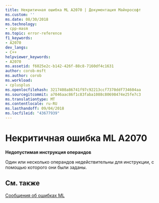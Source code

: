 ```yaml
---
title: Некритичная ошибка ML A2070 | Документация Майкрософт
ms.custom: ''
ms.date: 08/30/2018
ms.technology:
- cpp-masm
ms.topic: error-reference
f1_keywords:
- A2070
dev_langs:
- C++
helpviewer_keywords:
- A2070
ms.assetid: f6025e2c-b142-426f-88c8-7160df4c1631
author: corob-msft
ms.author: corob
ms.workload:
- cplusplus
ms.openlocfilehash: 3217408a86741f97c92213ccf7370ddf734604aa
ms.sourcegitcommit: a7046aac86f1c83faba1088c80698474e25fe7c3
ms.translationtype: MT
ms.contentlocale: ru-RU
ms.lasthandoff: 09/04/2018
ms.locfileid: "43677939"
---
```

# <a name="ml-nonfatal-error-a2070"></a>Некритичная ошибка ML A2070

**Недопустимая инструкция операндов**

Один или несколько операндов недействительны для инструкции, с помощью которого они были заданы.

## <a name="see-also"></a>См. также

[Сообщения об ошибках ML](../../assembler/masm/ml-error-messages.md)<br/>